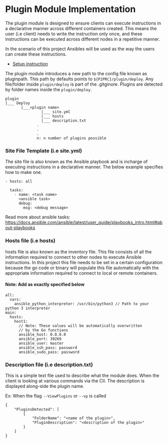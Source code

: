 # Plugin Module Implementation 
The plugin module is designed to ensure clients can execute instructions in a declarative manner across different 
containers created. This means the user (i.e client) needs to write the instruction only once, and these instructions 
can be executed across different nodes in a repetitive manner. 

In the scenario of this project Ansibles will be used as the way the users can create these instructions. 

- [Setup instruction](Installation.md#Using-Plugins)

The plugin module introduces a new path to the config file known as pluginpath. This path by defaults points to
```${P2PRC}/plugin/deploy```. Any file/folder inside ```plugin/deploy``` is part of the .gitginore. Plugins are 
detected by folder names inside the ```plugin/deploy```. 
```
plugin
|___ Deploy 
       |___<plugin name>
                |___ site.yml 
                |___ hosts
                |___ description.txt 
              .
              . 
              .
              n: n number of plugins possible 
```

### Site File Template (i.e site.yml)
The site file is also known as the Ansible playbook and is incharge of executing 
instructions in a declarative manner. The below example specifies how to make one. 
```
- hosts: all

  tasks:
    - name: <task name> 
      <ansible task> 
      debug:
        msg: <debug message> 
```
Read more about ansible tasks: https://docs.ansible.com/ansible/latest/user_guide/playbooks_intro.html#about-playbooks

### Hosts file (i.e hosts) 
hosts file is also known as the inventory file. This file consists of all the information required to connect to other 
nodes to execute Ansible instructions. In this project this file needs to be set in a certain configuration because the 
go code or binary will populate this file automatically with the appropriate information required to connect to local or 
remote containers. 

#### Note: Add as exactly specified below 
```
all:
  vars:
    ansible_python_interpreter: /usr/bin/python3 // Path to your python 3 interpreter 
main:
  hosts:
    host1:
      // Note: These values will be automatically overwritten 
      // by the Go functions 
      ansible_host: 0.0.0.0 
      ansible_port: 39269
      ansible_user: master
      ansible_ssh_pass: password
      ansible_sudo_pass: password
```

### Description file (i.e description.txt)
This is a simple text file used to describe what the module does. 
When the client is looking at various commands via the ClI.
The description is displayed along-side the plugin name. 

Ex: When the flag ```--ViewPlugins``` or ```--vp``` is called 
```
{
	"PluginsDetected": [
		{
			"FolderName": "<name of the plugin>",
			"PluginDescription": "<description of the plugin>"
		}
	]
} 

```